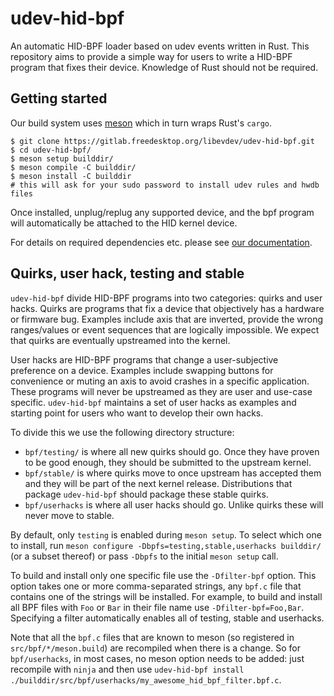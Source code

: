 # udev-hid-bpf

An automatic HID-BPF loader based on udev events written in Rust. This repository aims to
provide a simple way for users to write a HID-BPF program that fixes their device. Knowledge of Rust
should not be required.

## Getting started

Our build system uses [meson](https://mesonbuild.com/) which in turn wraps Rust's `cargo`.

```
$ git clone https://gitlab.freedesktop.org/libevdev/udev-hid-bpf.git
$ cd udev-hid-bpf/
$ meson setup builddir/
$ meson compile -C builddir/
$ meson install -C builddir
# this will ask for your sudo password to install udev rules and hwdb files
```

Once installed, unplug/replug any supported device, and the bpf program will automatically be attached to the HID kernel device.

For details on required dependencies etc. please see [our documentation](https://libevdev.pages.freedesktop.org/udev-hid-bpf/).

## Quirks, user hack, testing and stable

`udev-hid-bpf` divide HID-BPF programs into two categories: quirks and user hacks. Quirks are programs that
fix a device that objectively has a hardware or firmware bug. Examples include axis that are inverted, provide
the wrong ranges/values or event sequences that are logically impossible.
We expect that quirks are eventually upstreamed into the kernel.

User hacks are HID-BPF programs that change a user-subjective preference on a device. Examples include swapping
buttons for convenience or muting an axis to avoid crashes in a specific application. These programs will
never be upstreamed as they are user and use-case specific. `udev-hid-bpf` maintains a set of user hacks
as examples and starting point for users who want to develop their own hacks.

To divide this we use the following directory structure:

- `bpf/testing/` is where all new quirks should go. Once they have proven to be good enough, they should be
   submitted to the upstream kernel.
- `bpf/stable/` is where quirks move to once upstream has accepted them and they will be part of the next kernel release.
   Distributions that package `udev-hid-bpf` should package these stable quirks.
- `bpf/userhacks` is where all user hacks should go. Unlike quirks these will never move to stable.

By default, only `testing` is enabled during `meson setup`. To select which one to install, run
`meson configure -Dbpfs=testing,stable,userhacks builddir/` (or a subset
thereof) or pass `-Dbpfs` to the initial `meson setup` call.

To build and install only one specific file use the `-Dfilter-bpf` option. This option takes one or more comma-separated strings,
any `bpf.c` file that contains one of the strings will be installed. For example,
to build and install all BPF files with `Foo` or `Bar` in their file name use `-Dfilter-bpf=Foo,Bar`.
Specifying a filter automatically enables all of testing, stable and userhacks.

Note that all the `bpf.c` files that are known to meson (so registered in `src/bpf/*/meson.build`) are recompiled
when there is a change. So for `bpf/userhacks`, in most cases, no meson option needs to be added: just recompile
with `ninja` and then use `udev-hid-bpf install ./builddir/src/bpf/userhacks/my_awesome_hid_bpf_filter.bpf.c`.
